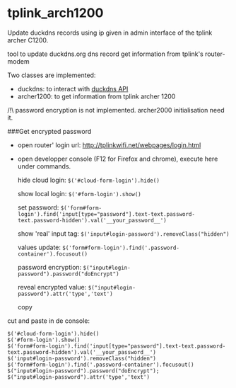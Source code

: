 # tplink_arch1200

Update duckdns records using ip given in admin interface of the tplink archer C1200.

tool to update duckdns.org dns record get information from tplink's router-modem

Two classes are implemented:
- duckdns: to interact with [duckdns API](https://www.duckdns.org/spec.jsp)
- archer1200: to get information from tplink archer 1200

/!\ password encryption is not implemented. archer2000 initialisation need it.

###Get encrypted password
* open router' login url: http://tplinkwifi.net/webpages/login.html
* open developper console (F12 for Firefox and chrome), execute here under commands. 

  hide cloud login: `$('#cloud-form-login').hide()`
  
  show local login: `$('#form-login').show()`
  
  set password: `$('form#form-login').find('input[type="password"].text-text.password-text.password-hidden').val('__your_password__')`
  
  show 'real' input tag: `$('input#login-password').removeClass("hidden")`

  values update: `$('form#form-login').find('.password-container').focusout()`
  
  password encryption: `$("input#login-password").password("doEncrypt")`

  reveal encrypted value: `$("input#login-password").attr('type','text')`

  copy

cut and paste in de console:
```
$('#cloud-form-login').hide()
$('#form-login').show()
$('form#form-login').find('input[type="password"].text-text.password-text.password-hidden').val('__your_password__')
$('input#login-password').removeClass("hidden")
$('form#form-login').find('.password-container').focusout()
$("input#login-password").password("doEncrypt");
$("input#login-password").attr('type','text')
```
